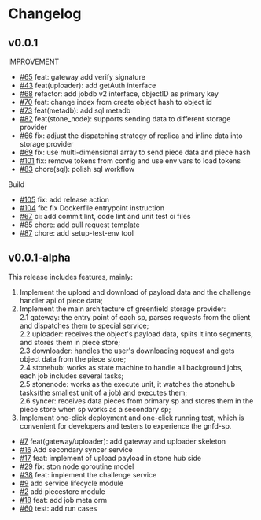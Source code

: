 # Changelog

## v0.0.1

IMPROVEMENT
* [\#65](https://github:com/bnb-chain/greenfield-storage-provider/pull/65) feat: gateway add verify signature
* [\#43](https://github:com/bnb-chain/greenfield-storage-provider/pull/43) feat(uploader): add getAuth interface
* [\#68](https://github:com/bnb-chain/greenfield-storage-provider/pull/68) refactor: add jobdb v2 interface, objectID as primary key
* [\#70](https://github:com/bnb-chain/greenfield-storage-provider/pull/70) feat: change index from create object hash to object id
* [\#73](https://github:com/bnb-chain/greenfield-storage-provider/pull/73) feat(metadb): add sql metadb
* [\#82](https://github:com/bnb-chain/greenfield-storage-provider/pull/82) feat(stone_node): supports sending data to different storage provider
* [\#66](https://github:com/bnb-chain/greenfield-storage-provider/pull/66) fix: adjust the dispatching strategy of replica and inline data into storage provider
* [\#69](https://github.com/bnb-chain/greenfield-storage-provider/pull/69) fix: use multi-dimensional array to send piece data and piece hash
* [\#101](https://github.com/bnb-chain/greenfield-storage-provider/pull/101) fix: remove tokens from config and use env vars to load tokens
* [\#83](https://github.com/bnb-chain/greenfield-storage-provider/pull/83) chore(sql): polish sql workflow

Build
* [\#105](https://github.com/bnb-chain/greenfield-storage-provider/pull/105) fix: add release action
* [\#104](https://github.com/bnb-chain/greenfield-storage-provider/pull/104) fix: fix Dockerfile entrypoint instruction
* [\#67](https://github.com/bnb-chain/greenfield-storage-provider/pull/67) ci: add commit lint, code lint and unit test ci files
* [\#85](https://github.com/bnb-chain/greenfield-storage-provider/pull/85) chore: add pull request template
* [\#87](https://github.com/bnb-chain/greenfield-storage-provider/pull/87) chore: add setup-test-env tool

## v0.0.1-alpha
This release includes features, mainly:
1. Implement the upload and download of payload data and the challenge handler api of piece data;
2. Implement the main architecture of greenfield storage provider:  
   2.1 gateway: the entry point of each sp, parses requests from the client and dispatches them to special service;  
   2.2 uploader: receives the object's payload data, splits it into segments, and stores them in piece store;   
   2.3 downloader: handles the user's downloading request and gets object data from the piece store;    
   2.4 stonehub: works as state machine to handle all background jobs, each job includes several tasks;   
   2.5 stonenode: works as the execute unit, it watches the stonehub tasks(the smallest unit of a job) and executes them;   
   2.6 syncer: receives data pieces from primary sp and stores them in the piece store when sp works as a secondary sp;
3. Implement one-click deployment and one-click running test, which is convenient for developers and testers to experience the gnfd-sp.

* [\#7](https://github.com/bnb-chain/greenfield-storage-provider/pull/7) feat(gateway/uploader): add gateway and uploader skeleton
* [\#16](https://github.com/bnb-chain/greenfield-storage-provider/pull/16) Add secondary syncer service
* [\#17](https://github.com/bnb-chain/greenfield-storage-provider/pull/17) feat: implement of upload payload in stone hub side
* [\#29](https://github.com/bnb-chain/greenfield-storage-provider/pull/28) fix: ston node goroutine model
* [\#38](https://github.com/bnb-chain/greenfield-storage-provider/pull/38) feat: implement the challenge service
* [\#9](https://github.com/bnb-chain/greenfield-storage-provider/pull/9) add service lifecycle module
* [\#2](https://github.com/bnb-chain/greenfield-storage-provider/pull/2) add piecestore module
* [\#18](https://github:com/bnb-chain/greenfield-storage-provider/pull/18) feat: add job meta orm
* [\#60](https://github:com/bnb-chain/greenfield-storage-provider/pull/60) test: add run cases


